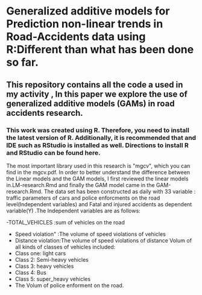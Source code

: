 # Generalized additive models for Prediction non-linear trends in Road-Accidents data using R:Different than what has been done so far.
## This repository contains all the code a used in my activity ,  In this paper we explore the use of generalized additive models (GAMs) in road  accidents research.
### This work was created using R. Therefore, you need to install the latest version of R. Additionally, it is recommended that and IDE such as RStudio is installed as well. Directions to install R and RStudio can be found here.
The most important library used in this research is "mgcv", which you can find in the mgcv.pdf.
In order to better understand the difference between the Linear models and the GAM  models, I first reviewed the linear models in.LM-research.Rmd and finally the GAM model came in the GAM-research.Rmd.
The data set has been constructed as daily with 33 variable :  
traffic parameters of cars and police enforcments on the road level(Independent variables) and Fatal and injured accidents as dependent variable(Y) .The Independent variables are as follows:

-TOTAL_VEHICLES :sum of vehicles on the road 
- Speed violation" :The volume of speed violations of vehicles
- Distance violation:The volume of speed violations of distance
Volum of all kinds of classes of vehicles included:
- Class one: light cars
- Class 2: Semi-heavy vehicles
- Class 3: heavy vehicles
- Class 4: Bus
- Class 5: super_heavy vehicles
- The Volum of police enforment on the road.
